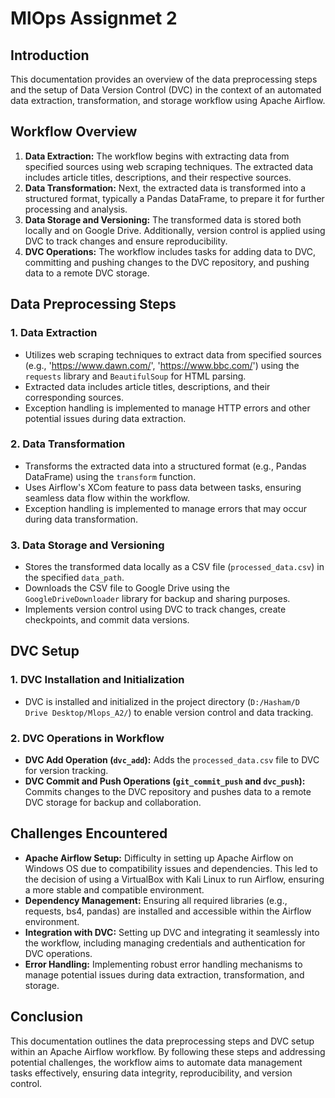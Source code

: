 # MlOps Assignmet 2

## Introduction
This documentation provides an overview of the data preprocessing steps and the setup of Data Version Control (DVC) in the context of an automated data extraction, transformation, and storage workflow using Apache Airflow.

## Workflow Overview
1. **Data Extraction:** The workflow begins with extracting data from specified sources using web scraping techniques. The extracted data includes article titles, descriptions, and their respective sources.
2. **Data Transformation:** Next, the extracted data is transformed into a structured format, typically a Pandas DataFrame, to prepare it for further processing and analysis.
3. **Data Storage and Versioning:** The transformed data is stored both locally and on Google Drive. Additionally, version control is applied using DVC to track changes and ensure reproducibility.
4. **DVC Operations:** The workflow includes tasks for adding data to DVC, committing and pushing changes to the DVC repository, and pushing data to a remote DVC storage.

## Data Preprocessing Steps
### 1. Data Extraction
- Utilizes web scraping techniques to extract data from specified sources (e.g., 'https://www.dawn.com/', 'https://www.bbc.com/') using the `requests` library and `BeautifulSoup` for HTML parsing.
- Extracted data includes article titles, descriptions, and their corresponding sources.
- Exception handling is implemented to manage HTTP errors and other potential issues during data extraction.

### 2. Data Transformation
- Transforms the extracted data into a structured format (e.g., Pandas DataFrame) using the `transform` function.
- Uses Airflow's XCom feature to pass data between tasks, ensuring seamless data flow within the workflow.
- Exception handling is implemented to manage errors that may occur during data transformation.

### 3. Data Storage and Versioning
- Stores the transformed data locally as a CSV file (`processed_data.csv`) in the specified `data_path`.
- Downloads the CSV file to Google Drive using the `GoogleDriveDownloader` library for backup and sharing purposes.
- Implements version control using DVC to track changes, create checkpoints, and commit data versions.

## DVC Setup
### 1. DVC Installation and Initialization
- DVC is installed and initialized in the project directory (`D:/Hasham/D Drive Desktop/Mlops_A2/`) to enable version control and data tracking.

### 2. DVC Operations in Workflow
- **DVC Add Operation (`dvc_add`):** Adds the `processed_data.csv` file to DVC for version tracking.
- **DVC Commit and Push Operations (`git_commit_push` and `dvc_push`):** Commits changes to the DVC repository and pushes data to a remote DVC storage for backup and collaboration.

## Challenges Encountered
- **Apache Airflow Setup:** Difficulty in setting up Apache Airflow on Windows OS due to compatibility issues and dependencies. This led to the decision of using a VirtualBox with Kali Linux to run Airflow, ensuring a more stable and compatible environment.
- **Dependency Management:** Ensuring all required libraries (e.g., requests, bs4, pandas) are installed and accessible within the Airflow environment.
- **Integration with DVC:** Setting up DVC and integrating it seamlessly into the workflow, including managing credentials and authentication for DVC operations.
- **Error Handling:** Implementing robust error handling mechanisms to manage potential issues during data extraction, transformation, and storage.

## Conclusion
This documentation outlines the data preprocessing steps and DVC setup within an Apache Airflow workflow. By following these steps and addressing potential challenges, the workflow aims to automate data management tasks effectively, ensuring data integrity, reproducibility, and version control.

